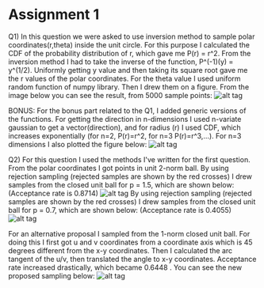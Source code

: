 # Assignment 1

Q1) In this question we were asked to use inversion method to sample polar coordinates(r,theta) inside the unit circle. For this purpose I calculated the CDF of the probability distribution of r, which gave me P(r) = r^2. From the inversion method I had to take the inverse of the function, P^(-1)(y) = y^(1/2). Uniformly getting y value and then taking its square root gave me the r values of the polar coordinates. For the theta value I used uniform random function of numpy library. Then I drew them on a figure. From the image below you can see the result, from 5000 sample points: 
![alt tag](https://github.com/metehandoyran/Assignment-1/blob/master/figure_1.png?raw=true) 

BONUS: For the bonus part related to the Q1, I added generic versions of the functions. For getting the direction in n-dimensions I used n-variate gaussian to get a vector(direction), and for radius (r) I used CDF, which increases exponentially (for n=2, P(r)=r^2, for n=3 P(r)=r^3,...). For n=3 dimensions I also plotted the figure below:
![alt tag](https://github.com/metehandoyran/Assignment-1/blob/master/figure_2.png?raw=true) 

Q2) For this question I used the methods I've written for the first question. From the polar coordinates I got points in unit 2-norm ball. By using rejection sampling (rejected samples are shown by the red crosses) I drew samples from the closed unit ball for p = 1.5, which are shown below: (Acceptance rate is 0.8714)
![alt tag](https://github.com/metehandoyran/Assignment-1/blob/master/figure_3.png?raw=true) 
By using rejection sampling (rejected samples are shown by the red crosses) I drew samples from the closed unit ball for p = 0.7, which are shown below: (Acceptance rate is 0.4055)
![alt tag](https://github.com/metehandoyran/Assignment-1/blob/master/figure_4.png?raw=true)

For an alternative proposal I sampled from the 1-norm closed unit ball. For doing this I first got u and v coordinates from a coordinate axis which is 45 degrees different from the x-y coordinates. Then I calculated the arc tangent of the u/v, then translated the angle to x-y coordinates. Acceptance rate increased drastically, which became 0.6448 . You can see the new proposed sampling below: 
![alt tag](https://github.com/metehandoyran/Assignment-1/blob/master/figure_5.png?raw=true)
